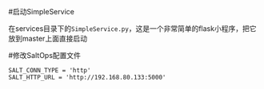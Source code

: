 #启动SimpleService

在services目录下的`SimpleService.py`，这是一个非常简单的flask小程序，把它放到master上面直接启动

#修改SaltOps配置文件

```
SALT_CONN_TYPE = 'http'
SALT_HTTP_URL = 'http://192.168.80.133:5000'
```